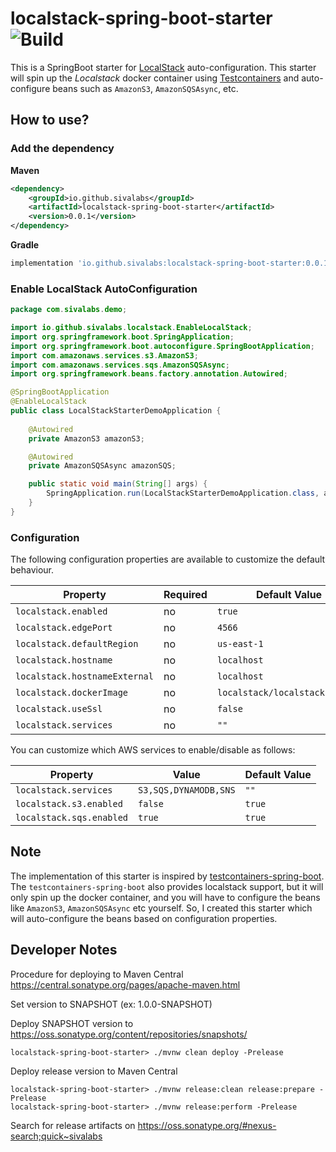 # localstack-spring-boot-starter ![Build](https://github.com/sivalabs/localstack-spring-boot-starter/workflows/Master%20Branch%20CI/badge.svg)

This is a SpringBoot starter for [LocalStack](https://github.com/localstack/localstack) auto-configuration.
This starter will spin up the *Localstack* docker container using [Testcontainers](https://www.testcontainers.org/) 
and auto-configure beans such as `AmazonS3`, `AmazonSQSAsync`, etc.

## How to use?

### Add the dependency

**Maven** 

```xml
<dependency>
    <groupId>io.github.sivalabs</groupId>
    <artifactId>localstack-spring-boot-starter</artifactId>
    <version>0.0.1</version>
</dependency>
```

**Gradle**

```groovy
implementation 'io.github.sivalabs:localstack-spring-boot-starter:0.0.1'
```

### Enable LocalStack AutoConfiguration

```java
package com.sivalabs.demo;

import io.github.sivalabs.localstack.EnableLocalStack;
import org.springframework.boot.SpringApplication;
import org.springframework.boot.autoconfigure.SpringBootApplication;
import com.amazonaws.services.s3.AmazonS3;
import com.amazonaws.services.sqs.AmazonSQSAsync;
import org.springframework.beans.factory.annotation.Autowired;

@SpringBootApplication
@EnableLocalStack
public class LocalStackStarterDemoApplication {
    
    @Autowired
    private AmazonS3 amazonS3;

    @Autowired
    private AmazonSQSAsync amazonSQS;

    public static void main(String[] args) {
        SpringApplication.run(LocalStackStarterDemoApplication.class, args);
    }
}
```

### Configuration

The following configuration properties are available to customize the default behaviour.

| Property | Required | Default Value |
| --- | --- | --- |
| `localstack.enabled` | no | `true` |
| `localstack.edgePort` | no | `4566` |
| `localstack.defaultRegion` | no | `us-east-1` |
| `localstack.hostname` | no | `localhost` |
| `localstack.hostnameExternal` | no | `localhost` |
| `localstack.dockerImage` | no | `localstack/localstack:0.10.8` |
| `localstack.useSsl` | no | `false` |
| `localstack.services` | no | `""` |

You can customize which AWS services to enable/disable as follows:

| Property  | Value | Default Value |
| --- | --- | --- |
| `localstack.services` | `S3,SQS,DYNAMODB,SNS` | `""`|
| `localstack.s3.enabled` | `false` | `true`|
| `localstack.sqs.enabled` | `true` | `true`|

## Note
The implementation of this starter is inspired by [testcontainers-spring-boot](https://github.com/testcontainers/testcontainers-spring-boot).
The `testcontainers-spring-boot` also provides localstack support, but it will only spin up the docker container, and 
you will have to configure the beans like `AmazonS3`, `AmazonSQSAsync` etc yourself.
So, I created this starter which will auto-configure the beans based on configuration properties.

## Developer Notes

Procedure for deploying to Maven Central https://central.sonatype.org/pages/apache-maven.html

Set version to SNAPSHOT (ex: 1.0.0-SNAPSHOT)

Deploy SNAPSHOT version to https://oss.sonatype.org/content/repositories/snapshots/

```shell script
localstack-spring-boot-starter> ./mvnw clean deploy -Prelease
```

Deploy release version to Maven Central

```shell script
localstack-spring-boot-starter> ./mvnw release:clean release:prepare -Prelease
localstack-spring-boot-starter> ./mvnw release:perform -Prelease
```

Search for release artifacts on https://oss.sonatype.org/#nexus-search;quick~sivalabs
